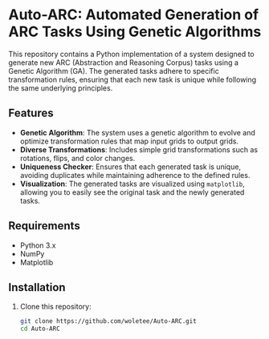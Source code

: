 # Auto-ARC: Automated Generation of ARC Tasks Using Genetic Algorithms

This repository contains a Python implementation of a system designed to generate new ARC (Abstraction and Reasoning Corpus) tasks using a Genetic Algorithm (GA). The generated tasks adhere to specific transformation rules, ensuring that each new task is unique while following the same underlying principles.

## Features

- **Genetic Algorithm**: The system uses a genetic algorithm to evolve and optimize transformation rules that map input grids to output grids.
- **Diverse Transformations**: Includes simple grid transformations such as rotations, flips, and color changes.
- **Uniqueness Checker**: Ensures that each generated task is unique, avoiding duplicates while maintaining adherence to the defined rules.
- **Visualization**: The generated tasks are visualized using `matplotlib`, allowing you to easily see the original task and the newly generated tasks.

## Requirements

- Python 3.x
- NumPy
- Matplotlib

## Installation

1. Clone this repository:
   ```bash
   git clone https://github.com/woletee/Auto-ARC.git
   cd Auto-ARC
